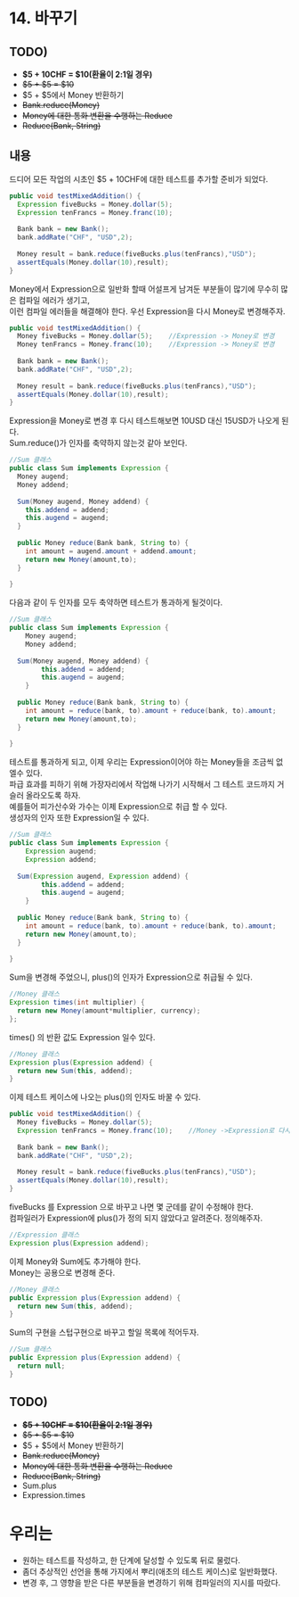 # 14. 바꾸기
## TODO)
 - **$5 + 10CHF = $10(환율이 2:1일 경우)**
 - ~~$5 + $5 = $10~~
 - $5 + $5에서 Money 반환하기
 - ~~Bank.reduce(Money)~~
 - ~~Money에 대한 통화 변환을 수행하는 Reduce~~
 - ~~Reduce(Bank, String)~~

## 내용
드디어 모든 작업의 시초인 $5 + 10CHF에 대한 테스트를 추가할 준비가 되었다.

```JAVA
public void testMixedAddition() {
  Expression fiveBucks = Money.dollar(5);
  Expression tenFrancs = Money.franc(10);
  
  Bank bank = new Bank();
  bank.addRate("CHF", "USD",2);
  
  Money result = bank.reduce(fiveBucks.plus(tenFrancs),"USD");
  assertEquals(Money.dollar(10),result);
}
```

Money에서 Expression으로 일반화 할때 어설프게 남겨둔 부분들이 많기에 무수히 많은 컴파일 에러가 생기고,  
이런 컴파일 에러들을 해결해야 한다. 우선 Expression을 다시 Money로 변경해주자.
```JAVA
public void testMixedAddition() {
  Money fiveBucks = Money.dollar(5);    //Expression -> Money로 변경
  Money tenFrancs = Money.franc(10);    //Expression -> Money로 변경
  
  Bank bank = new Bank();
  bank.addRate("CHF", "USD",2);
  
  Money result = bank.reduce(fiveBucks.plus(tenFrancs),"USD");
  assertEquals(Money.dollar(10),result);
}
```

Expression을 Money로 변경 후 다시 테스트해보면 10USD 대신 15USD가 나오게 된다.  
Sum.reduce()가 인자를 축약하지 않는것 같아 보인다.
```JAVA
//Sum 클래스
public class Sum implements Expression {
  Money augend;
  Money addend;
  
  Sum(Money augend, Money addend) {
    this.addend = addend;
    this.augend = augend;
  }
  
  public Money reduce(Bank bank, String to) {
    int amount = augend.amount + addend.amount;
    return new Money(amount,to);
  }
  
}
```

다음과 같이 두 인자를 모두 축약하면 테스트가 통과하게 될것이다.
```JAVA
//Sum 클래스
public class Sum implements Expression {
	Money augend;
	Money addend;
  
  Sum(Money augend, Money addend) {
		this.addend = addend;
		this.augend = augend;
	}
  
  public Money reduce(Bank bank, String to) {
    int amount = reduce(bank, to).amount + reduce(bank, to).amount;
    return new Money(amount,to);
  }
  
}
```

테스트를 통과하게 되고, 이제 우리는 Expression이어야 하는 Money들을 조금씩 없엘수 있다.  
파급 효과를 피하기 위해 가장자리에서 작업해 나가기 시작해서 그 테스트 코드까지 거슬러 올라오도록 하자.  
예를들어 피가산수와 가수는 이제 Expression으로 취급 할 수 있다.  
생성자의 인자 또한 Expression일 수 있다.
```JAVA
//Sum 클래스
public class Sum implements Expression {
	Expression augend;
	Expression addend;
  
  Sum(Expression augend, Expression addend) {
		this.addend = addend;
		this.augend = augend;
	}
  
  public Money reduce(Bank bank, String to) {
    int amount = reduce(bank, to).amount + reduce(bank, to).amount;
    return new Money(amount,to);
  }
  
}
```

Sum을 변경해 주었으니, plus()의 인자가 Expression으로 취급될 수 있다.
```JAVA
//Money 클래스
Expression times(int multiplier) {
  return new Money(amount*multiplier, currency);
};
```

times() 의 반환 값도 Expression 일수 있다.
```JAVA
//Money 클래스
Expression plus(Expression addend) {
  return new Sum(this, addend);
}
```

이제 테스트 케이스에 나오는 plus()의 인자도 바꿀 수 있다.
```JAVA
public void testMixedAddition() {
  Money fiveBucks = Money.dollar(5);
  Expression tenFrancs = Money.franc(10);    //Money ->Expression로 다시 변경
  
  Bank bank = new Bank();
  bank.addRate("CHF", "USD",2);
  
  Money result = bank.reduce(fiveBucks.plus(tenFrancs),"USD");
  assertEquals(Money.dollar(10),result);
}
```

fiveBucks 를 Expression 으로 바꾸고 나면 몇 군데를 같이 수정해야 한다.  
컴파일러가 Expression에 plus()가 정의 되지 않았다고 알려준다. 정의해주자.
```JAVA
//Expression 클래스
Expression plus(Expression addend);
```

이제 Money와 Sum에도 추가해야 한다.  
Money는 공용으로 변경해 준다.
```JAVA
//Money 클래스
public Expression plus(Expression addend) {
  return new Sum(this, addend);
}
```

Sum의 구현을 스텁구현으로 바꾸고 할일 목록에 적어두자.

```JAVA
//Sum 클래스
public Expression plus(Expression addend) {
  return null;
}
```
## TODO)
 - ~~**$5 + 10CHF = $10(환율이 2:1일 경우)**~~
 - ~~$5 + $5 = $10~~
 - $5 + $5에서 Money 반환하기
 - ~~Bank.reduce(Money)~~
 - ~~Money에 대한 통화 변환을 수행하는 Reduce~~
 - ~~Reduce(Bank, String)~~
 - Sum.plus
 - Expression.times

# 우리는
 - 원하는 테스트를 작성하고, 한 단계에 달성할 수 있도록 뒤로 물렀다.
 - 좀더 추상적인 선언을 통해 가지에서 뿌리(애초의 테스트 케이스)로 일반화했다.
 - 변경 후, 그 영향을 받은 다른 부분들을 변경하기 위해 컴파일러의 지시를 따랐다.

